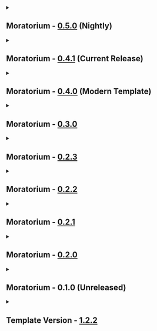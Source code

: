 <details close>
<summary><h2>
  Moratorium - <a href="">0.5.0</a> (Nightly)
</h2></summary><br>

- Additions
  - Mods
    - BetterLaddersFixed - [1.0.7](https://thunderstore.io/c/lethal-company/p/Lunxara/BetterLaddersFixed/v/1.0.7)
    - FacilityMeltdown - [2.7.1](https://thunderstore.io/c/lethal-company/p/loaforc/FacilityMeltdown/v/2.7.1)
    - Interactive Terminal API - [1.2.0](https://thunderstore.io/c/lethal-company/p/WhiteSpike/Interactive_Terminal_API/v/1.2.0)
    - LethalRadiation - [1.2.2](https://thunderstore.io/c/lethal-company/p/gamehog44/LethalRadiation/v/1.2.2)
    - MonoDetour BepInEx 5 - [0.6.14](https://thunderstore.io/c/lethal-company/p/MonoDetour/MonoDetour_BepInEx_5/v/0.6.14) + MonoDetour - [0.6.14](https://thunderstore.io/c/lethal-company/p/MonoDetour/MonoDetour/v/0.6.14)
    - NestFix - [1.2.0](https://thunderstore.io/c/lethal-company/p/PureFPSZac/NestFix/v/1.2.0)
    - PizzaProbability - [1.2.3](https://thunderstore.io/c/lethal-company/p/TrippyTree/PizzaProbability/v/1.2.3)
    - TestAccountCore - [1.14.3](https://thunderstore.io/c/lethal-company/p/TestAccount666/TestAccountCore/v/1.14.3)
    - YesFox - [1.1.5](https://thunderstore.io/c/lethal-company/p/Dev1A3/YesFox/v/1.1.5)
  - Resourcepacks / Shaderpacks
    - none
- Updates
  - Modpack
    - Moratorium Client - [0.5.0](https://github.com/Apollonu/Moratorium-Client/blob/main/CHANGELOG.md) -> [0.6.0](https://github.com/Apollonu/Moratorium-Client/blob/main/CHANGELOG.md)
  - Mods
    - EnhancedLockpicker - [1.1.6](https://thunderstore.io/c/lethal-company/p/MrHydralisk/EnhancedLockpicker/v/1.1.6) -> [1.1.7](https://thunderstore.io/c/lethal-company/p/MrHydralisk/EnhancedLockpicker/v/1.1.7)
    - LethalLib - [1.1.0](https://thunderstore.io/c/lethal-company/p/Evaisa/LethalLib/v/1.1.0) -> [1.1.1](https://thunderstore.io/c/lethal-company/p/Evaisa/LethalLib/v/1.1.1)
    - MoreCompany - [1.11.1](https://thunderstore.io/c/lethal-company/p/notnotnotswipez/MoreCompany/v/1.11.1) -> [1.11.2](https://thunderstore.io/c/lethal-company/p/notnotnotswipez/MoreCompany/v/1.11.2)
    - Natural selection - [0.3.0](https://thunderstore.io/c/lethal-company/p/Fandovec03/Natural_selection/v/0.3.0) -> [0.4.11](https://thunderstore.io/c/lethal-company/p/Fandovec03/Natural_selection/v/0.4.10)
    - NaturalSelectionLib - [0.6.7](https://thunderstore.io/c/lethal-company/p/Fandovec03/NaturalSelectionLib/v/0.6.7) -> [0.8.0](https://thunderstore.io/c/lethal-company/p/Fandovec03/NaturalSelectionLib/v/0.8.0)
    - PathfindingLib - [0.1.1](https://thunderstore.io/c/lethal-company/p/Zaggy1024/PathfindingLib/v/0.1.1) -> [1.0.1](https://thunderstore.io/c/lethal-company/p/Zaggy1024/PathfindingLib/v/1.0.1)
    - Poltergeist - [1.2.2](https://thunderstore.io/c/lethal-company/p/coderCleric/Poltergeist/v/1.2.2) -> [1.2.6](https://thunderstore.io/c/lethal-company/p/coderCleric/Poltergeist/v/1.2.6)
    - ScienceBird Tweaks - [4.2.10](https://thunderstore.io/c/lethal-company/p/ScienceBird/ScienceBird_Tweaks/v/4.2.10) -> [4.3.3](https://thunderstore.io/c/lethal-company/p/ScienceBird/ScienceBird_Tweaks/v/4.3.3)
    - ShipWindows - [1.11.0](https://thunderstore.io/c/lethal-company/p/TestAccount666/ShipWindows/v/1.11.0) -> [2.5.1](https://thunderstore.io/c/lethal-company/p/TestAccount666/ShipWindows/v/2.5.1)
    - StarlancerAIFix - [3.10.0](https://thunderstore.io/c/lethal-company/p/AudioKnight/StarlancerAIFix/v/3.10.0) -> [3.11.1](https://thunderstore.io/c/lethal-company/p/AudioKnight/StarlancerAIFix/v/3.11.1)
  - Configs
    - [BetterLaddersFixed](https://thunderstore.io/c/lethal-company/p/Lunxara/BetterLaddersFixed) (Update, Changes)
    - [BetterStamina](https://thunderstore.io/c/lethal-company/p/FlipMods/BetterStamina) (Changes)
    - [darmuhsTerminalStuff](https://thunderstore.io/c/lethal-company/p/darmuh/darmuhsTerminalStuff) (Disabled MoonsPlus, StorePlus, Gambling)
    - [FacilityMeltdown](https://thunderstore.io/c/lethal-company/p/loaforc/FacilityMeltdown)
    - [LethalRadiation](https://thunderstore.io/c/lethal-company/p/gamehog44/LethalRadiation)
    - [PizzaProbability](https://thunderstore.io/c/lethal-company/p/TrippyTree/PizzaProbability)
    - [Poltergeist](https://thunderstore.io/c/lethal-company/p/coderCleric/Poltergeist) (Update)
    - [ScienceBird Tweaks](https://thunderstore.io/c/lethal-company/p/ScienceBird/ScienceBird_Tweaks) (Update)
    - [ShipWindows](https://thunderstore.io/c/lethal-company/p/TestAccount666/ShipWindows) (Update, Balancing)
  - Resourcepacks / Shaderpacks
    - none
- Fixes
  - none
- Reverts / Removals
  - Reverts
    - none
  - Removals
    - [BetterLadders](https://thunderstore.io/c/lethal-company/p/e3s1/BetterLadders)
    - [DoorFix](https://thunderstore.io/c/lethal-company/p/itsmeowdev/DoorFix)
    - [FairBirds](https://thunderstore.io/c/lethal-company/p/woah25/FairBirds)
    - [FairGiantsHostOnly](https://thunderstore.io/c/lethal-company/p/woah25/FairGiantsHostOnly)
</details>

<details close>
<summary><h2>
  Moratorium - <a href="https://thunderstore.io/c/lethal-company/p/Apollou/Moratorium/v/0.4.1">0.4.1</a> (Current Release)
</h2></summary><br>

- Additions
  - Mods
    - none
  - Resourcepacks / Shaderpacks
    - none
- Updates
  - Modpack
    - none
  - Mods
    - none
  - Configs
    - none
  - Resourcepacks / Shaderpacks
    - none
- Fixes
  - Changelog Fix
- Reverts / Removals
  - Reverts
    - none
  - Removals
    - none
</details>

<details close>
<summary><h2>
  Moratorium - <a href="https://thunderstore.io/c/lethal-company/p/Apollou/Moratorium/v/0.4.0">0.4.0</a> (Modern Template)
</h2></summary><br>

- Additions
  - Mods
    - BetterLadders - [1.4.3](https://thunderstore.io/c/lethal-company/p/e3s1/BetterLadders/v/1.4.3)
    - BetterMonitor - [0.1.3](https://thunderstore.io/c/lethal-company/p/fumiko/BetterMonitor/v/0.1.3)
    - BetterStamina - [1.5.6](https://thunderstore.io/c/lethal-company/p/FlipMods/BetterStamina/v/1.5.6)
    - HexiShotgunTweaks - [1.0.1](https://thunderstore.io/c/lethal-company/p/dopadream/HexiShotgunTweaks/v/1.0.1)
    - JesterTimeout - [1.0.1](https://thunderstore.io/c/lethal-company/p/Rosentti/JesterTimeout/v/1.0.1)
    - LandFromOrbit - [1.1.2](https://thunderstore.io/c/lethal-company/p/mattymatty/LandFromOrbit/v/1.1.2)
  - Resourcepacks / Shaderpacks
    - none
- Updates
  - Modpack
    - none
  - Mods
    - LethalLib - [1.0.1](https://thunderstore.io/c/lethal-company/p/Evaisa/LethalLib/v/1.0.1) -> [1.0.3](https://thunderstore.io/c/lethal-company/p/Evaisa/LethalLib/v/1.0.3)
    - ScienceBird Tweaks - [4.1.4](https://thunderstore.io/c/lethal-company/p/ScienceBird/ScienceBird_Tweaks/v/4.1.4) -> [4.2.3](https://thunderstore.io/c/lethal-company/p/ScienceBird/ScienceBird_Tweaks/v/4.2.3)
  - Configs
    - [BetterLadders](https://thunderstore.io/c/lethal-company/p/e3s1/BetterLadders) (Speed & Extension Ladder)
    - [BetterMonitor](https://thunderstore.io/c/lethal-company/p/fumiko/BetterMonitor) (Rotation, Ship)
    - [BetterStamina](https://thunderstore.io/c/lethal-company/p/FlipMods/BetterStamina) (Regen & Ladder)
    - [JesterTimeout](https://thunderstore.io/c/lethal-company/p/Rosentti/JesterTimeout) (Time)
    - [ProblematicPilotry](https://thunderstore.io/c/lethal-company/p/windblownleaves/ProblematicPilotry) (Rebuild Navmesh Disabled)
    - [ScienceBird Tweaks](https://thunderstore.io/c/lethal-company/p/ScienceBird/ScienceBird_Tweaks) (Tweaks & Updated Config)
    - [ShipWindows](https://thunderstore.io/c/lethal-company/p/TestAccount666/ShipWindows) (Audio, Window Prices, Window Material)
  - Resourcepacks / Shaderpacks
    - none
- Fixes
  - none
- Reverts / Removals
  - Reverts
    - none
  - Removals
    - none
</details>

<details close>
<summary><h2>
  Moratorium - <a href="https://thunderstore.io/c/lethal-company/p/Apollou/Moratorium/v/0.3.0">0.3.0</a>
</h2></summary><br>

- Additions
  - Mods
    - AudibleHydraulics - [1.0.1](https://thunderstore.io/c/lethal-company/p/dragonmcmx/AudibleHydraulics/v/1.0.1)
    - Doms Basic Suit Colors - [1.4.4](https://thunderstore.io/c/lethal-company/p/404_Dom/Doms_Basic_Suit_Colors/v/1.4.4) + More Suits - [1.5.2](https://thunderstore.io/c/lethal-company/p/x753/More_Suits/v/1.5.2)
    - FairBirds - [1.0.1](https://thunderstore.io/c/lethal-company/p/woah25/FairBirds/v/1.0.1)
    - FairGiantsHostOnly - [1.9.0](https://thunderstore.io/c/lethal-company/p/woah25/FairGiantsHostOnly/v/1.9.0)
    - MoreCompany - [1.11.0](https://thunderstore.io/c/lethal-company/p/notnotnotswipez/MoreCompany/v/1.11.0)
    - TooManySuits - [2.0.1](https://thunderstore.io/c/lethal-company/p/Verity/TooManySuits/v/2.0.1)
    - WilsSpeedyShip - [1.1.1](https://thunderstore.io/c/lethal-company/p/Wil/WilsSpeedyShip/v/1.1.1)
  - Resourcepacks / Shaderpacks
    - none
- Updates
  - Modpack
    - none
  - Mods
    - PathfindingLib - [0.1.0](https://thunderstore.io/c/lethal-company/p/Zaggy1024/PathfindingLib/v/0.1.0) -> [0.1.1](https://thunderstore.io/c/lethal-company/p/Zaggy1024/PathfindingLib/v/0.1.1)
    - StarlancerAIFix - [3.9.0](https://thunderstore.io/c/lethal-company/p/AudioKnight/StarlancerAIFix/v/3.9.0) -> [3.9.1](https://thunderstore.io/c/lethal-company/p/AudioKnight/StarlancerAIFix/v/3.9.1)
  - Configs
    - [More Suits](https://thunderstore.io/c/lethal-company/p/x753/More_Suits)
    - [MoreCompany](https://thunderstore.io/c/lethal-company/p/notnotnotswipez/MoreCompany)
    - [ProblematicPilotry](https://thunderstore.io/c/lethal-company/p/windblownleaves/ProblematicPilotry) (Iterations)
  - Resourcepacks / Shaderpacks
    - none
- Fixes
  - Changelog Fix
- Reverts / Removals
  - Reverts
    - none
  - Removals
    - [LethalPerformance](https://thunderstore.io/c/lethal-company/p/DiFFoZ/LethalPerformance) Config
    - [MapImprovements](https://thunderstore.io/c/lethal-company/p/SpookyBuddy/MapImprovements) (Disabled) + Config + [LethalLevelLoader](https://thunderstore.io/c/lethal-company/p/IAmBatby/LethalLevelLoader) (Disabled)
</details>

<details close>
<summary><h2>
  Moratorium - <a href="https://thunderstore.io/c/lethal-company/p/Apollou/Moratorium/v/0.2.3">0.2.3</a>
</h2></summary><br>

- Additions
  - Mods
    - none
  - Resourcepacks / Shaderpacks
    - none
- Updates
  - Modpack
    - none
  - Mods
    - none
  - Configs
    - none
  - Resourcepacks / Shaderpacks
    - none
- Fixes
  - Config Fix
- Reverts / Removals
  - Reverts
    - none
  - Removals
    - none
</details>


<details close>
<summary><h2>
  Moratorium - <a href="https://thunderstore.io/c/lethal-company/p/Apollou/Moratorium/v/0.2.2">0.2.2</a>
</h2></summary><br>

- Additions
  - Mods
    - none
  - Resourcepacks / Shaderpacks
    - none
- Updates
  - Modpack
    - none
  - Mods
    - none
  - Configs
    - none
  - Resourcepacks / Shaderpacks
    - none
- Fixes
  - Icon Fix
- Reverts / Removals
  - Reverts
    - none
  - Removals
    - none
</details>

<details close>
<summary><h2>
  Moratorium - <a href="https://thunderstore.io/c/lethal-company/p/Apollou/Moratorium/v/0.2.1">0.2.1</a>
</h2></summary><br>

- Additions
  - Mods
    - none
  - Resourcepacks / Shaderpacks
    - none
- Updates
  - Modpack
    - none
  - Mods
    - none
  - Configs
    - none
  - Resourcepacks / Shaderpacks
    - none
- Fixes
  - Icon Fix
- Reverts / Removals
  - Reverts
    - none
  - Removals
    - none
</details>

<details close>
<summary><h2>
  Moratorium - <a href="https://thunderstore.io/c/lethal-company/p/Apollou/Moratorium/v/0.2.0">0.2.0</a>
</h2></summary><br>

- Additions
  - Mods
    - Arachnophilia - [1.8.1](https://thunderstore.io/c/lethal-company/p/SillySquad/Arachnophilia/v/1.8.1) + CSync - [5.0.1](https://thunderstore.io/c/lethal-company/p/Sigurd/CSync/v/5.0.1) + FixPluginTypesSerialization - [1.1.2](https://thunderstore.io/c/lethal-company/p/Evaisa/FixPluginTypesSerialization/v/1.1.2)
    - BarberFixes - [1.3.0](https://thunderstore.io/c/lethal-company/p/ButteryStancakes/BarberFixes/v/1.3.0)
    - DoorFix - [1.0.0](https://thunderstore.io/c/lethal-company/p/itsmeowdev/DoorFix/v/1.0.0)
    - HexiBetterShotgunFixed - [1.0.1](https://thunderstore.io/c/lethal-company/p/Entity378/HexiBetterShotgunFixed/v/1.0.1)
    - JetpackFixes - [1.5.3](https://thunderstore.io/c/lethal-company/p/ButteryStancakes/JetpackFixes/v/1.5.3)
    - Lethal Weight Fix - [1.1.1](https://thunderstore.io/c/lethal-company/p/Hackattack242/Lethal_Weight_Fix/v/1.1.1)
    - LooseJesterSpring - [1.0.4](https://thunderstore.io/c/lethal-company/p/TestAccount666/LooseJesterSpring/v/1.0.4)
    - LostEnemyFix - [1.1.0](https://thunderstore.io/c/lethal-company/p/JacobG5/LostEnemyFix/v/1.1.0)
    - Maneater Damage Patch - [1.0.1](https://thunderstore.io/c/lethal-company/p/WhiteSpike/Maneater_Damage_Patch/v/1.0.1)
    - MapImprovements - [0.9.8](https://thunderstore.io/c/lethal-company/p/SpookyBuddy/MapImprovements/v/0.9.8) + LethalLevelLoader - [1.4.11](https://thunderstore.io/c/lethal-company/p/IAmBatby/LethalLevelLoader/v/1.4.11)
    - Natural selection - [0.3.0](https://thunderstore.io/c/lethal-company/p/Fandovec03/Natural_selection/v/0.3.0) + LethalNetworkAPI - [3.3.2](https://thunderstore.io/c/lethal-company/p/xilophor/LethalNetworkAPI/v/3.3.2) + NaturalSelectionLib - [0.6.7](https://thunderstore.io/c/lethal-company/p/Fandovec03/NaturalSelectionLib/v/0.6.7) + OdinSerializer - [2022.11.9](https://thunderstore.io/c/lethal-company/p/Lordfirespeed/OdinSerializer/v/2022.11.9)
    - NavMeshInCompany - [1.0.3](https://thunderstore.io/c/lethal-company/p/Kittenji/NavMeshInCompany/v/1.0.3)
    - PathfindingLagFix - [2.2.1](https://thunderstore.io/c/lethal-company/p/Zaggy1024/PathfindingLagFix/v/2.2.1) + PathfindingLib - [0.0.14](https://thunderstore.io/c/lethal-company/p/Zaggy1024/PathfindingLib/v/0.0.14)
    - Poltergeist - [1.2.1](https://thunderstore.io/c/lethal-company/p/coderCleric/Poltergeist/v/1.2.1)
    - ProblematicPilotry - [1.3.7](https://thunderstore.io/c/lethal-company/p/windblownleaves/ProblematicPilotry/v/1.3.7)
    - Scary Coil Head - [1.0.1](https://thunderstore.io/c/lethal-company/p/Goobius/Scary_Coil_Head/v/1.0.1) + LethalLib - [1.0.1](https://thunderstore.io/c/lethal-company/p/Evaisa/LethalLib/v/1.0.1)
    - ScienceBird Tweaks - [4.1.4](https://thunderstore.io/c/lethal-company/p/ScienceBird/ScienceBird_Tweaks/v/4.1.4)
    - ShootableMouthDogs - [1.0.1](https://thunderstore.io/c/lethal-company/p/AgentRev/ShootableMouthDogs/v/1.0.1)
    - SnatchinBracken - [1.5.1](https://thunderstore.io/c/lethal-company/p/readthisifbad/SnatchinBracken/v/1.5.1)
    - StarlancerAIFix - [3.9.0](https://thunderstore.io/c/lethal-company/p/AudioKnight/StarlancerAIFix/v/3.9.0)
    - Symbiosis - [1.0.8](https://thunderstore.io/c/lethal-company/p/NiceHairs/Symbiosis/v/1.0.8) + NuclearLibrary - [1.0.7](https://thunderstore.io/c/lethal-company/p/NiceHairs/NuclearLibrary/v/1.0.7)
  - Resourcepacks / Shaderpacks
    - none
- Updates
  - Modpack
    - Moratorium Client - 0.3.1
  - Mods
    - none
  - Configs
    - [Arachnophilia](https://thunderstore.io/c/lethal-company/p/SillySquad/Arachnophilia) (Nest Setup, HP)
    - [EntranceTeleportOptimizations](https://thunderstore.io/c/lethal-company/p/mattymatty/EntranceTeleportOptimizations) (Detect Both Sides)
    - [FixPluginTypesSerialization](https://thunderstore.io/package/RiskofThunder/FixPluginTypesSerialization)
    - [LethalPerformance](https://thunderstore.io/c/lethal-company/p/DiFFoZ/LethalPerformance)
    - [LooseJesterSpring](https://thunderstore.io/c/lethal-company/p/TestAccount666/LooseJesterSpring) (Percentage)
    - [Poltergeist](https://thunderstore.io/c/lethal-company/p/coderCleric/Poltergeist) (Volume, Prices)
    - [ProblematicPilotry](https://thunderstore.io/c/lethal-company/p/windblownleaves/ProblematicPilotry)
    - [Scary Coil Head](https://thunderstore.io/c/lethal-company/p/Goobius/Scary_Coil_Head) (Timer)
    - [ScienceBird Tweaks](https://thunderstore.io/c/lethal-company/p/ScienceBird/ScienceBird_Tweaks)
    - [SnatchinBracken](https://thunderstore.io/c/lethal-company/p/readthisifbad/SnatchinBracken) (Kill + Damage logic)
  - Resourcepacks / Shaderpacks
    - none
- Fixes
  - none
- Reverts / Removals
  - Reverts
    - none
  - Removals
    - none
</details>

<details close>
<summary><h2>
  Moratorium - 0.1.0 (Unreleased)
</h2></summary><br>

- Additions
  - Mods
    - DoorFix - [1.0.0](https://thunderstore.io/c/lethal-company/p/itsmeowdev/DoorFix/v/1.0.0)
    - JetpackFixes - [1.5.2](https://thunderstore.io/c/lethal-company/p/ButteryStancakes/JetpackFixes/v/1.5.2)
    - Maneater Damage Patch - [1.0.1](https://thunderstore.io/c/lethal-company/p/WhiteSpike/Maneater_Damage_Patch/v/1.0.1)
    - NavMeshInCompany - [1.0.3](https://thunderstore.io/c/lethal-company/p/Kittenji/NavMeshInCompany/v/1.0.3)
    - PathfindingLagFix - [2.2.1](https://thunderstore.io/c/lethal-company/p/Zaggy1024/PathfindingLagFix/v/2.2.1) + PathfindingLib -[ 0.0.14](https://thunderstore.io/c/lethal-company/p/Zaggy1024/PathfindingLib/v/0.0.14)
  - Resourcepacks / Shaderpacks
    - none
- Updates
  - Modpack
    - Moratorium Client 0.3.0-beta
  - Mods
    - none
  - Configs
    - none
  - Resourcepacks / Shaderpacks
    - none
- Fixes
  - none
- Reverts / Removals
  - Reverts
    - none
  - Removals
    - none
</details>

<details close>
<summary><h2>
  Template Version - <a href="">1.2.2</a>
</h2></summary><br>

- Additions
  - Mods
    - none - 0.0.0
  - Resourcepacks / Shaderpacks
    - none - 0.0.0
- Updates
  - Modpack
    - none 0.0.0 -> 0.0.0
  - Mods
    - none 0.0.0 -> 0.0.0
  - Configs
    - none (?)
  - Resourcepacks / Shaderpacks
    - none 0.0.0 -> 0.0.0
- Fixes
  - none
- Reverts / Removals
  - Reverts
    - none
  - Removals
    - none
</details>
